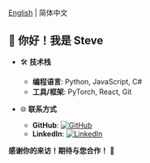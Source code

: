 [English](https://github.com/smbb1234/smbb1234/edit/main/README.md) | 简体中文

## 👋 你好！我是 Steve

- 🛠️ **技术栈**
  - **编程语言**: Python, JavaScript, C#
  - **工具/框架**: PyTorch, React, Git

- 🌐 **联系方式**
  - **GitHub**: [![GitHub]()](https://github.com/smbb1234)
  - **LinkedIn**: [![LinkedIn]()](https://www.linkedin.com/in/beile-jia-704414171/)
 
**感谢你的来访！期待与您合作！** 🎉





